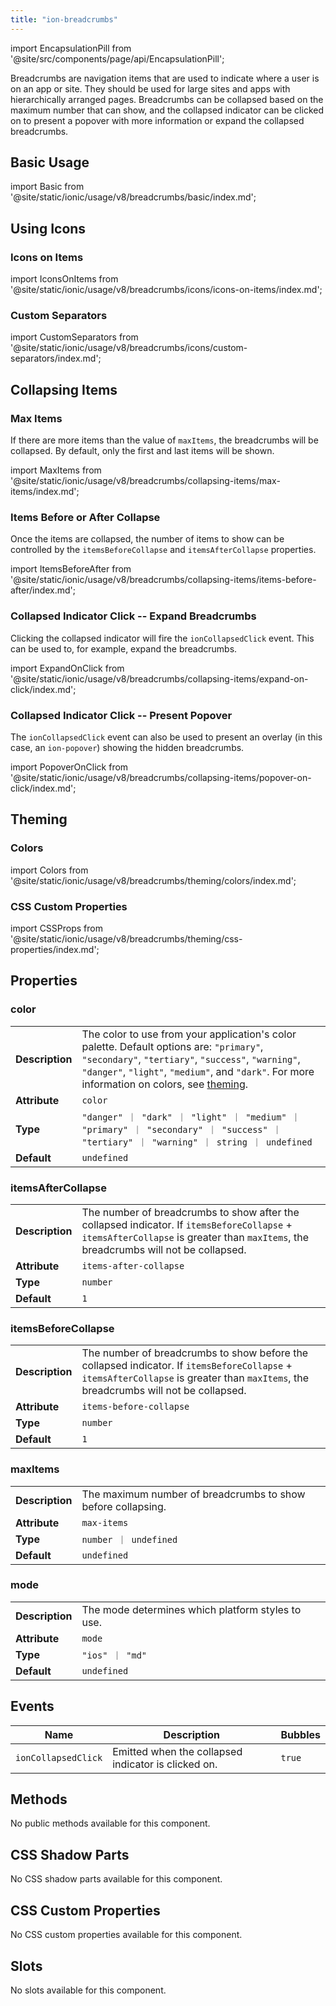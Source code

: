 ```yaml
---
title: "ion-breadcrumbs"
---
```


import EncapsulationPill from '@site/src/components/page/api/EncapsulationPill';

<EncapsulationPill type="shadow" />

Breadcrumbs are navigation items that are used to indicate where a user is on an app or site. They should be used for large sites and apps with hierarchically arranged pages. Breadcrumbs can be collapsed based on the maximum number that can show, and the collapsed indicator can be clicked on to present a popover with more information or expand the collapsed breadcrumbs.

## Basic Usage

import Basic from '@site/static/ionic/usage/v8/breadcrumbs/basic/index.md';

<Basic />

## Using Icons

### Icons on Items

import IconsOnItems from '@site/static/ionic/usage/v8/breadcrumbs/icons/icons-on-items/index.md';

<IconsOnItems />

### Custom Separators

import CustomSeparators from '@site/static/ionic/usage/v8/breadcrumbs/icons/custom-separators/index.md';

<CustomSeparators />

## Collapsing Items

### Max Items

If there are more items than the value of `maxItems`, the breadcrumbs will be collapsed. By default, only the first and last items will be shown.

import MaxItems from '@site/static/ionic/usage/v8/breadcrumbs/collapsing-items/max-items/index.md';

<MaxItems />

### Items Before or After Collapse

Once the items are collapsed, the number of items to show can be controlled by the `itemsBeforeCollapse` and `itemsAfterCollapse` properties.

import ItemsBeforeAfter from '@site/static/ionic/usage/v8/breadcrumbs/collapsing-items/items-before-after/index.md';

<ItemsBeforeAfter />

### Collapsed Indicator Click -- Expand Breadcrumbs

Clicking the collapsed indicator will fire the `ionCollapsedClick` event. This can be used to, for example, expand the breadcrumbs.

import ExpandOnClick from '@site/static/ionic/usage/v8/breadcrumbs/collapsing-items/expand-on-click/index.md';

<ExpandOnClick />

### Collapsed Indicator Click -- Present Popover

The `ionCollapsedClick` event can also be used to present an overlay (in this case, an `ion-popover`) showing the hidden breadcrumbs.

import PopoverOnClick from '@site/static/ionic/usage/v8/breadcrumbs/collapsing-items/popover-on-click/index.md';

<PopoverOnClick />

## Theming

### Colors

import Colors from '@site/static/ionic/usage/v8/breadcrumbs/theming/colors/index.md';

<Colors />

### CSS Custom Properties

import CSSProps from '@site/static/ionic/usage/v8/breadcrumbs/theming/css-properties/index.md';

<CSSProps />

## Properties

### color

|                 |                                                                                                                                                                                                                                                                        |
| --------------- | ---------------------------------------------------------------------------------------------------------------------------------------------------------------------------------------------------------------------------------------------------------------------- |
| **Description** | The color to use from your application's color palette. Default options are: `"primary"`, `"secondary"`, `"tertiary"`, `"success"`, `"warning"`, `"danger"`, `"light"`, `"medium"`, and `"dark"`. For more information on colors, see [theming](/docs/theming/basics). |
| **Attribute**   | `color`                                                                                                                                                                                                                                                                |
| **Type**        | `"danger" ｜ "dark" ｜ "light" ｜ "medium" ｜ "primary" ｜ "secondary" ｜ "success" ｜ "tertiary" ｜ "warning" ｜ string ｜ undefined`                                                                                                                                 |
| **Default**     | `undefined`                                                                                                                                                                                                                                                            |

### itemsAfterCollapse

|                 |                                                                                                                                                                                     |
| --------------- | ----------------------------------------------------------------------------------------------------------------------------------------------------------------------------------- |
| **Description** | The number of breadcrumbs to show after the collapsed indicator. If `itemsBeforeCollapse` + `itemsAfterCollapse` is greater than `maxItems`, the breadcrumbs will not be collapsed. |
| **Attribute**   | `items-after-collapse`                                                                                                                                                              |
| **Type**        | `number`                                                                                                                                                                            |
| **Default**     | `1`                                                                                                                                                                                 |

### itemsBeforeCollapse

|                 |                                                                                                                                                                                      |
| --------------- | ------------------------------------------------------------------------------------------------------------------------------------------------------------------------------------ |
| **Description** | The number of breadcrumbs to show before the collapsed indicator. If `itemsBeforeCollapse` + `itemsAfterCollapse` is greater than `maxItems`, the breadcrumbs will not be collapsed. |
| **Attribute**   | `items-before-collapse`                                                                                                                                                              |
| **Type**        | `number`                                                                                                                                                                             |
| **Default**     | `1`                                                                                                                                                                                  |

### maxItems

|                 |                                                              |
| --------------- | ------------------------------------------------------------ |
| **Description** | The maximum number of breadcrumbs to show before collapsing. |
| **Attribute**   | `max-items`                                                  |
| **Type**        | `number ｜ undefined`                                        |
| **Default**     | `undefined`                                                  |

### mode

|                 |                                                   |
| --------------- | ------------------------------------------------- |
| **Description** | The mode determines which platform styles to use. |
| **Attribute**   | `mode`                                            |
| **Type**        | `"ios" ｜ "md"`                                   |
| **Default**     | `undefined`                                       |

## Events

| Name                | Description                                         | Bubbles |
| ------------------- | --------------------------------------------------- | ------- |
| `ionCollapsedClick` | Emitted when the collapsed indicator is clicked on. | `true`  |

## Methods

No public methods available for this component.

## CSS Shadow Parts

No CSS shadow parts available for this component.

## CSS Custom Properties

No CSS custom properties available for this component.

## Slots

No slots available for this component.
